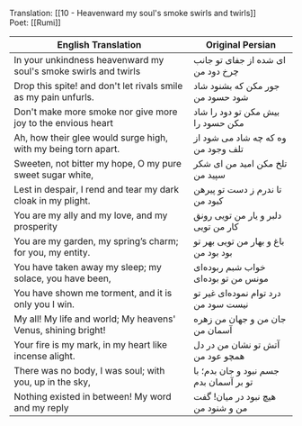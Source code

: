 Translation: [[10 - Heavenward my soul's smoke swirls and twirls]]  
Poet: [[Rumi]]  

| English Translation | Original Persian |
|---------------------|------------------|
| In your unkindness heavenward my soul's smoke swirls and twirls | ای شده از جفای تو جانب چرخ دود من |
| Drop this spite! and don't let rivals smile as my pain unfurls. | جور مکن که بشنود شاد شود حسود من |
| Don't make more smoke nor give more joy to the envious heart | بیش مکن تو دود را شاد مکن حسود را |
| Ah, how their glee would surge high, with my being torn apart. | وه که چه شاد می شود از تلف وجود من |
| Sweeten, not bitter my hope, O my pure sweet sugar white, | تلخ مکن امید من ای شکر سپید من |
| Lest in despair, I rend and tear my dark cloak in my plight. | تا ندرم ز دست تو پیرهن کبود من |
| You are my ally and my love, and my prosperity | دلبر و یار من تویی رونق کار من تویی |
| You are my garden, my spring’s charm; for you, my entity. | باغ و بهار من تویی بهر تو بود بود من |
| You have taken away my sleep; my solace, you have been, | خواب شبم ربوده‌ای مونس من تو بوده‌ای |
| You have shown me torment, and it is only you I win. | درد توام نموده‌ای غیر تو نیست سود من |
| My all! My life and world; My heavens' Venus, shining bright! | جان من و جهان من زهره آسمان من |
| Your fire is my mark, in my heart like incense alight. | آتش تو نشان من در دل همچو عود من |
| There was no body, I was soul; with you, up in the sky, | جسم نبود و جان بدم؛ با تو بر آسمان بدم |
| Nothing existed in between! My word and my reply | هیچ نبود در میان! گفت من و شنود من |

